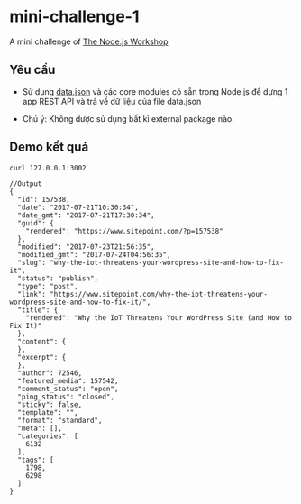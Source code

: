 # mini-challenge-1

A mini challenge of [The Node.js Workshop](https://github.com/Spy126/node.js-workshop)

## Yêu cầu

- Sử dụng [data.json](/data.json) và các core modules có sẵn trong Node.js để dựng 1 app REST API và trả về dữ liệu của file data.json

- Chú ý: Không dược sử dụng bất kì external package nào.

## Demo kết quả

```
curl 127.0.0.1:3002

//Output
{
  "id": 157538,
  "date": "2017-07-21T10:30:34",
  "date_gmt": "2017-07-21T17:30:34",
  "guid": {
    "rendered": "https://www.sitepoint.com/?p=157538"
  },
  "modified": "2017-07-23T21:56:35",
  "modified_gmt": "2017-07-24T04:56:35",
  "slug": "why-the-iot-threatens-your-wordpress-site-and-how-to-fix-it",
  "status": "publish",
  "type": "post",
  "link": "https://www.sitepoint.com/why-the-iot-threatens-your-wordpress-site-and-how-to-fix-it/",
  "title": {
    "rendered": "Why the IoT Threatens Your WordPress Site (and How to Fix It)"
  },
  "content": {
  },
  "excerpt": {
  },
  "author": 72546,
  "featured_media": 157542,
  "comment_status": "open",
  "ping_status": "closed",
  "sticky": false,
  "template": "",
  "format": "standard",
  "meta": [],
  "categories": [
    6132
  ],
  "tags": [
    1798,
    6298
  ]
}
```

